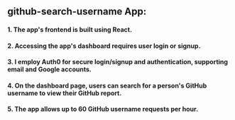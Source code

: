 ## github-search-username App:
#### 1. The app's frontend is built using React.
#### 2. Accessing the app's dashboard requires user login or signup.
#### 3. I employ Auth0 for secure login/signup and authentication, supporting email and Google accounts.
#### 4. On the dashboard page, users can search for a person's GitHub username to view their GitHub report.
#### 5. The app allows up to 60 GitHub username requests per hour.
